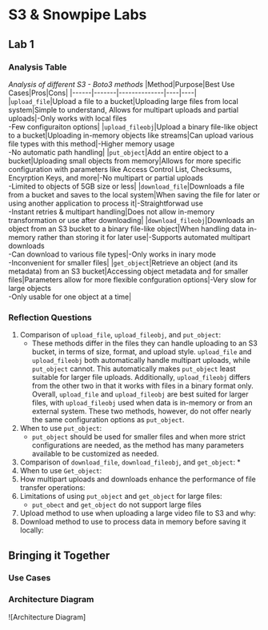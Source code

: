 # S3 & Snowpipe Labs

## Lab 1
### Analysis Table
*Analysis of different S3 - Boto3 methods*
|Method|Purpose|Best Use Cases|Pros|Cons|
|------|-------|--------------|----|----|
|`upload_file`|Upload a file to a bucket|Uploading large files from local system|Simple to understand, Allows for multipart uploads and partial uploads|-Only works with local files<br>-Few configuraiton options|
|`upload_fileobj`|Upload a binary file-like object to a bucket|Uploading in-memory objects like streams|Can upload various file types with this method|-Higher memory usage<br>-No automatic path handling|
|`put_object`|Add an entire object to a bucket|Uploading small objects from memory|Allows for more specific configuration with parameters like Access Control List, Checksums, Encyrption Keys, and more|-No multipart or partial uploads<br>-Limited to objects of 5GB size or less|
|`download_file`|Downloads a file from a bucket and saves to the local system|When saving the file for later or using another application to process it|-Straightforwad use<br>-Instant retries & multipart handling|Does not allow in-memory transformation or use after downloading|
|`download_fileobj`|Downloads an object from an S3 bucket to a binary file-like object|When handling data in-memory rather than storing it for later use|-Supports automated multipart downloads<br>-Can download to various file types|-Only works in inary mode<br>-Inconvenient for smaller files|
|`get_object`|Retrieve an object (and its metadata) from an S3 bucket|Accessing object metadata and for smaller files|Parameters allow for more flexible confguration options|-Very slow for large objects<br>-Only usable for one object at a time|

### Reflection Questions
1. Comparison of `upload_file`, `upload_fileobj`, and `put_object`:
   * These methods differ in the files they can handle uploading to an S3 bucket, in terms of size, format, and upload style. `upload_file` and `upload_fileobj` both automatically handle multipart uploads, while `put_object` cannot. This automatically makes `put_object` least suitable for larger file uploads. Additionally, `upload_fileobj` differs from the other two in that it works with files in a binary format only. Overall, `upload_file` and `upload_fileobj` are best suited for larger files, with `upload_fileobj` used when data is in-memory or from an external system. These two methods, however, do not offer nearly the same configuration options as `put_object`.
2. When to use `put_object`:
   * `put_object` should be used for smaller files and when more strict configurations are needed, as the method has many parameters available to be customized as needed. 
3. Comparison of `download_file`, `download_fileobj`, and `get_object`:
   * 
5. When to use `Get_object`:
6. How multipart uploads and downloads enhance the performance of file transfer operations:
7. Limitations of using `put_object` and `get_object` for large files:
   * `put_obect` and `get_object` do not support large files
8. Upload method to use when uploading a large video file to S3 and why:
9. Download method to use to process data in memory before saving it locally:

## Bringing it Together

### Use Cases

### Architecture Diagram
![Architecture Diagram]
